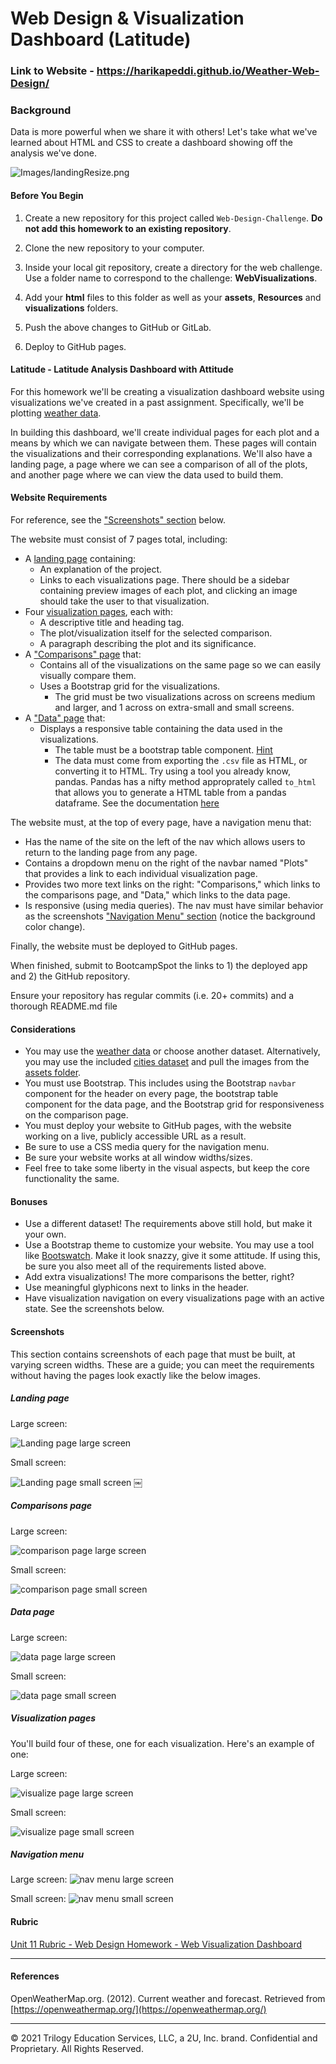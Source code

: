 # Web Design & Visualization Dashboard (Latitude)



### Link to Website - https://harikapeddi.github.io/Weather-Web-Design/



### Background

Data is more powerful when we share it with others! Let's take what we've learned about HTML and CSS to create a dashboard showing off the analysis we've done.

![Images/landingResize.png](C:/Users/sreek/Desktop/Homework/Weather-Web-Design/Instructions/Images/landingResize.png)

#### Before You Begin

1. Create a new repository for this project called `Web-Design-Challenge`. **Do not add this homework to an existing repository**.

2. Clone the new repository to your computer.

3. Inside your local git repository, create a directory for the web challenge. Use a folder name to correspond to the challenge: **WebVisualizations**.

4. Add your **html** files to this folder as well as your **assets**, **Resources** and **visualizations** folders.

5. Push the above changes to GitHub or GitLab.

6. Deploy to GitHub pages. 

#### Latitude - Latitude Analysis Dashboard with Attitude

For this homework we'll be creating a visualization dashboard website using visualizations we've created in a past assignment. Specifically, we'll be plotting [weather data](Resources/cities.csv).

In building this dashboard, we'll create individual pages for each plot and a means by which we can navigate between them. These pages will contain the visualizations and their corresponding explanations. We'll also have a landing page, a page where we can see a comparison of all of the plots, and another page where we can view the data used to build them.

#### Website Requirements

For reference, see the ["Screenshots" section](#screenshots) below.

The website must consist of 7 pages total, including:

* A [landing page](#landing-page) containing:
  * An explanation of the project.
  * Links to each visualizations page. There should be a sidebar containing preview images of each plot, and clicking an image should take the user to that visualization.
* Four [visualization pages](#visualization-pages), each with:
  * A descriptive title and heading tag.
  * The plot/visualization itself for the selected comparison.
  * A paragraph describing the plot and its significance.
* A ["Comparisons" page](#comparisons-page) that:
  * Contains all of the visualizations on the same page so we can easily visually compare them.
  * Uses a Bootstrap grid for the visualizations.
    * The grid must be two visualizations across on screens medium and larger, and 1 across on extra-small and small screens.
* A ["Data" page](#data-page) that:
  * Displays a responsive table containing the data used in the visualizations.
    * The table must be a bootstrap table component. [Hint](https://getbootstrap.com/docs/4.3/content/tables/#responsive-tables)
    * The data must come from exporting the `.csv` file as HTML, or converting it to HTML. Try using a tool you already know, pandas. Pandas has a nifty method approprately called `to_html` that allows you to generate a HTML table from a pandas dataframe. See the documentation [here](https://pandas.pydata.org/pandas-docs/version/0.17.0/generated/pandas.DataFrame.to_html.html)

The website must, at the top of every page, have a navigation menu that:

* Has the name of the site on the left of the nav which allows users to return to the landing page from any page.
* Contains a dropdown menu on the right of the navbar named "Plots" that provides a link to each individual visualization page.
* Provides two more text links on the right: "Comparisons," which links to the comparisons page, and "Data," which links to the data page.
* Is responsive (using media queries). The nav must have similar behavior as the screenshots ["Navigation Menu" section](#navigation-menu) (notice the background color change).

Finally, the website must be deployed to GitHub pages.

When finished, submit to BootcampSpot the links to 1) the deployed app and 2) the GitHub repository.

Ensure your repository has regular commits (i.e. 20+ commits) and a thorough README.md file

#### Considerations

* You may use the [weather data](Resources/cities.csv) or choose another dataset. Alternatively, you may use the included [cities dataset](Resources/cities.csv) and pull the images from the [assets folder](Resources/assets).
* You must use Bootstrap. This includes using the Bootstrap `navbar` component for the header on every page, the bootstrap table component for the data page, and the Bootstrap grid for responsiveness on the comparison page.
* You must deploy your website to GitHub pages, with the website working on a live, publicly accessible URL as a result.
* Be sure to use a CSS media query for the navigation menu.
* Be sure your website works at all window widths/sizes.
* Feel free to take some liberty in the visual aspects, but keep the core functionality the same.

#### Bonuses

* Use a different dataset! The requirements above still hold, but make it your own.
* Use a Bootstrap theme to customize your website. You may use a tool like [Bootswatch](https://bootswatch.com/). Make it look snazzy, give it some attitude. If using this, be sure you also meet all of the requirements listed above.
* Add extra visualizations! The more comparisons the better, right?
* Use meaningful glyphicons next to links in the header.
* Have visualization navigation on every visualizations page with an active state. See the screenshots below.

#### Screenshots

This section contains screenshots of each page that must be built, at varying screen widths. These are a guide; you can meet the requirements without having the pages look exactly like the below images.

##### <a id="landing-page"></a>Landing page

Large screen:

![Landing page large screen](C:/Users/sreek/Desktop/Homework/Weather-Web-Design/Instructions/Images/landingResize.png)

Small screen:

![Landing page small screen](C:/Users/sreek/Desktop/Homework/Weather-Web-Design/Instructions/Images/landing-sm.png)
￼

##### <a id="comparisons-page"></a>Comparisons page

Large screen:

![comparison page large screen](C:/Users/sreek/Desktop/Homework/Weather-Web-Design/Instructions/Images/comparison-lg.png)

Small screen:

![comparison page small screen](C:/Users/sreek/Desktop/Homework/Weather-Web-Design/Instructions/Images/comparison-sm.png)

##### <a id="data-page"></a>Data page

Large screen:

![data page large screen](C:/Users/sreek/Desktop/Homework/Weather-Web-Design/Instructions/Images/data-lg.png)


Small screen:

![data page small screen](C:/Users/sreek/Desktop/Homework/Weather-Web-Design/Instructions/Images/data-sm.png)

##### <a id="visualization-pages"></a>Visualization pages

You'll build four of these, one for each visualization. Here's an example of one:

Large screen:

![visualize page large screen](C:/Users/sreek/Desktop/Homework/Weather-Web-Design/Instructions/Images/visualize-lg.png)

Small screen:

![visualize page small screen](C:/Users/sreek/Desktop/Homework/Weather-Web-Design/Instructions/Images/visualize-sm.png)

##### <a id="navigation-menu"></a>Navigation menu

Large screen:
![nav menu large screen](C:/Users/sreek/Desktop/Homework/Weather-Web-Design/Instructions/Images/nav-lg.png)

Small screen:
![nav menu small screen](C:/Users/sreek/Desktop/Homework/Weather-Web-Design/Instructions/Images/nav-sm.png)

#### Rubric

[Unit 11 Rubric - Web Design Homework - Web Visualization Dashboard](https://docs.google.com/document/d/16RJehl9qVOxdj7o7hUwvdlsoyrA_-kaoB8CGwr9LX_Y/edit?usp=sharing)

- - -

#### References

OpenWeatherMap.org. (2012). Сurrent weather and forecast. Retrieved from [https://openweathermap.org/](https://openweathermap.org/)

- - -

© 2021 Trilogy Education Services, LLC, a 2U, Inc. brand. Confidential and Proprietary. All Rights Reserved.
